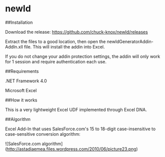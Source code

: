 newId
=====

##Installation

Download the release: https://github.com/chuck-knox/newId/releases

Extract the files to a good location, then open the newIdGeneratorAddin-AddIn.xll file. This will install the addin into Excel.

If you do not change your addin protection settings, the addin will only work for 1 session and require authentication each use.

##Requirements

.NET Framework 4.0

Microsoft Excel

##How it works

This is a very lightweight Excel UDF implemented through Excel DNA.

##Algorithm

Excel Add-In that uses SalesForce.com's 15 to 18-digit case-insensitive to case-sensitive conversion algorithm:

![SalesForce.com algorithm] (http://astadiaemea.files.wordpress.com/2010/06/picture23.png)